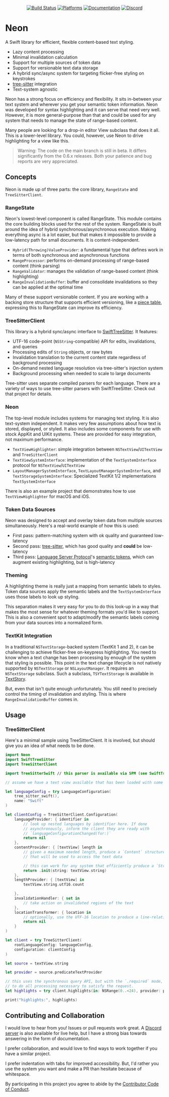 <div align="center">

[![Build Status][build status badge]][build status]
[![Platforms][platforms badge]][platforms]
[![Documentation][documentation badge]][documentation]
[![Discord][discord badge]][discord]

</div>

# Neon
A Swift library for efficient, flexible content-based text styling.

- Lazy content processing
- Minimal invalidation calculation
- Support for multiple sources of token data
- Support for versionable text data storage
- A hybrid sync/async system for targeting flicker-free styling on keystrokes
- [tree-sitter](https://tree-sitter.github.io/tree-sitter/) integration
- Text-system agnostic

Neon has a strong focus on efficiency and flexibility. It sits in-between your text system and wherever you get your semantic token information. Neon was developed for syntax highlighting and it can serve that need very well. However, it is more general-purpose than that and could be used for any system that needs to manage the state of range-based content.

Many people are looking for a drop-in editor View subclass that does it all. This is a lower-level library. You could, however, use Neon to drive highlighting for a view like this.

> Warning: The code on the main branch is still in beta. It differs significantly from the 0.6.x releases. Both your patience and bug reports are very appreciated.

## Concepts

Neon is made up of three parts: the core library, `RangeState` and `TreeSitterClient`.

### RangeState

Neon's lowest-level component is called RangeState. This module contains the core building blocks used for the rest of the system. RangeState is built around the idea of hybrid synchronous/asynchronous execution. Making everything async is a lot easier, but that makes it impossible to provide a low-latency path for small documents. It is content-independent.

- `Hybrid(Throwing)ValueProvider`: a fundamental type that defines work in terms of both synchronous and asynchronous functions
- `RangeProcessor`: performs on-demand processing of range-based content (think parsing)
- `RangeValidator`: manages the validation of range-based content (think highlighting)
- `RangeInvalidationBuffer`: buffer and consolidate invalidations so they can be applied at the optimal time

Many of these support versionable content. If you are working with a backing store structure that supports efficient versioning, like a [piece table](https://en.wikipedia.org/wiki/Piece_table), expressing this to RangeState can improve its efficiency.

### TreeSitterClient

This library is a hybrid sync/async interface to [SwiftTreeSitter][SwiftTreeSitter]. It features:

- UTF-16 code-point (`NSString`-compatible) API for edits, invalidations, and queries
- Processing edits of `String` objects, or raw bytes
- Invalidation translation to the current content state regardless of background processing
- On-demand nested language resolution via tree-sitter's injection system
- Background processing when needed to scale to large documents

Tree-sitter uses separate compiled parsers for each language. There are a variety of ways to use tree-sitter parsers with SwiftTreeSitter. Check out that project for details.

### Neon

The top-level module includes systems for managing text styling. It is also text-system independent. It makes very few assumptions about how text is stored, displayed, or styled. It also includes some components for use with stock AppKit and UIKit systems. These are provided for easy integration, not maximum performance. 

- `TextViewHighlighter`: simple integration between `NSTextView`/`UITextView` and `TreeSitterClient`
- `TextViewSystemInterface`: implementation of the `TextSystemInterface` protocol for `NSTextView`/`UITextView`
- `LayoutManagerSystemInterface`, `TextLayoutManagerSystemInterface`, and `TextStorageSystemInterface`: Specialized TextKit 1/2 implementations `TextSystemInterface`

There is also an example project that demonstrates how to use `TextViewHighlighter` for macOS and iOS.

### Token Data Sources

Neon was designed to accept and overlay token data from multiple sources simultaneously. Here's a real-world example of how this is used:

- First pass: pattern-matching system with ok quality and guaranteed low-latency
- Second pass: [tree-sitter](https://tree-sitter.github.io/tree-sitter/), which has good quality and **could** be low-latency
- Third pass: [Language Server Protocol](https://microsoft.github.io/language-server-protocol/)'s [semantic tokens](https://microsoft.github.io/language-server-protocol/specifications/specification-current/#textDocument_semanticTokens), which can augment existing highlighting, but is high-latency

### Theming

A highlighting theme is really just a mapping from semantic labels to styles. Token data sources apply the semantic labels and the `TextSystemInterface` uses those labels to look up styling.

This separation makes it very easy for you to do this look-up in a way that makes the most sense for whatever theming formats you'd like to support. This is also a convenient spot to adapt/modify the semantic labels coming from your data sources into a normalized form.

### TextKit Integration

In a traditional `NSTextStorage`-backed system (TextKit 1 and 2), it can be challenging to achieve flicker-free on-keypress highlighting. You need to know when a text change has been processing by enough of the system that styling is possible. This point in the text change lifecycle is not natively supported by `NSTextStorage` or `NSLayoutManager`. It requires an `NSTextStorage` subclass. Such a subclass, `TSYTextStorage` is available in [TextStory](https://github.com/ChimeHQ/TextStory).

But, even that isn't quite enough unfortunately. You still need to precisely control the timing of invalidation and styling. This is where `RangeInvalidationBuffer` comes in.

## Usage

### TreeSitterClient

Here's a minimal sample using TreeSitterClient. It is involved, but should give you an idea of what needs to be done.

```swift
import Neon
import SwiftTreeSitter
import TreeSitterClient

import TreeSitterSwift // this parser is available via SPM (see SwiftTreeSitter's README.md)

// assume we have a text view available that has been loaded with some Swift source

let languageConfig = try LanguageConfiguration(
    tree_sitter_swift(),
    name: "Swift"
)

let clientConfig = TreeSitterClient.Configuration(
    languageProvider: { identifier in
        // look up nested languages by identifier here. If done
        // asynchronously, inform the client they are ready with
        // `languageConfigurationChanged(for:)`
        return nil
    },
    contentProvider: { [textView] length in
        // given a maximum needed length, produce a `Content` structure
        // that will be used to access the text data

        // this can work for any system that efficiently produce a `String`
        return .init(string: textView.string)
    },
    lengthProvider: { [textView] in
        textView.string.utf16.count

    },
    invalidationHandler: { set in
        // take action on invalidated regions of the text
    },
    locationTransformer: { location in
        // optionally, use the UTF-16 location to produce a line-relative Point structure.
        return nil
    }
)

let client = try TreeSitterClient(
    rootLanguageConfig: languageConfig,
    configuration: clientConfig
)

let source = textView.string

let provider = source.predicateTextProvider

// this uses the synchronous query API, but with the `.required` mode, which will force the client
// to do all processing necessary to satisfy the request.
let highlights = try client.highlights(in: NSRange(0..<24), provider: provider, mode: .required)!

print("highlights:", highlights)
```

## Contributing and Collaboration

I would love to hear from you! Issues or pull requests work great. A [Discord server][discord] is also available for live help, but I have a strong bias towards answering in the form of documentation.

I prefer collaboration, and would love to find ways to work together if you have a similar project.

I prefer indentation with tabs for improved accessibility. But, I'd rather you use the system you want and make a PR than hesitate because of whitespace.

By participating in this project you agree to abide by the [Contributor Code of Conduct](CODE_OF_CONDUCT.md).

[build status]: https://github.com/ChimeHQ/Neon/actions
[build status badge]: https://github.com/ChimeHQ/Neon/workflows/CI/badge.svg
[platforms]: https://swiftpackageindex.com/ChimeHQ/Neon
[platforms badge]: https://img.shields.io/endpoint?url=https%3A%2F%2Fswiftpackageindex.com%2Fapi%2Fpackages%2FChimeHQ%2FNeon%2Fbadge%3Ftype%3Dplatforms
[documentation]: https://swiftpackageindex.com/ChimeHQ/Neon/main/documentation
[documentation badge]: https://img.shields.io/badge/Documentation-DocC-blue
[discord]: https://discord.gg/esFpX6sErJ
[discord badge]: https://img.shields.io/badge/Discord-purple?logo=Discord&label=Chat&color=%235A64EC
[SwiftTreeSitter]: https://github.com/ChimeHQ/SwiftTreeSitter
